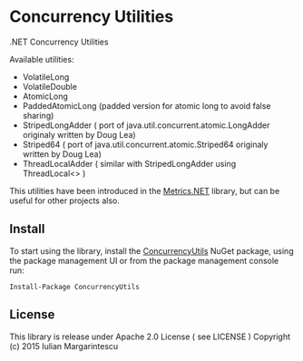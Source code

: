 # Concurrency Utilities

.NET Concurrency Utilities

Available utilities:

* VolatileLong
* VolatileDouble
* AtomicLong
* PaddedAtomicLong (padded version for atomic long to avoid false sharing)
* StripedLongAdder ( port of java.util.concurrent.atomic.LongAdder originaly written by Doug Lea)
* Striped64 ( port of java.util.concurrent.atomic.Striped64  originaly written by Doug Lea)
* ThreadLocalAdder ( similar with StripedLongAdder using ThreadLocal<> )

This utilities have been introduced in the [Metrics.NET](https://github.com/etishor/Metrics.NET) library, but can be useful for other projects also.

## Install

To start using the library, install the [ConcurrencyUtils](https://www.nuget.org/packages/ConcurrencyUtils/) NuGet package, using the package management UI or from the package management console run:

    Install-Package ConcurrencyUtils

## License

This library is release under Apache 2.0 License ( see LICENSE ) 
Copyright (c) 2015 Iulian Margarintescu